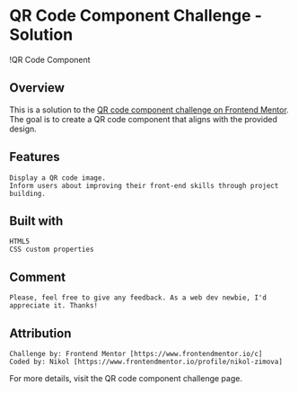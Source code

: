 # QR Code Component Challenge - Solution

!QR Code Component

## Overview

This is a solution to the [QR code component challenge on Frontend Mentor](https://www.frontendmentor.io/challenges/qr-code-component-iux_sIO_H). The goal is to create a QR code component that aligns with the provided design.

## Features
    Display a QR code image.
    Inform users about improving their front-end skills through project building.

## Built with
    HTML5
    CSS custom properties

## Comment
    Please, feel free to give any feedback. As a web dev newbie, I'd appreciate it. Thanks!

## Attribution

    Challenge by: Frontend Mentor [https://www.frontendmentor.io/c]
    Coded by: Nikol [https://www.frontendmentor.io/profile/nikol-zimova]

For more details, visit the QR code component challenge page.
